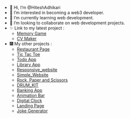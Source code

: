 - 👋 Hi, I’m @HiteshAdhikari
- 👀 I’m interested in becoming a web3 developer.
- 🌱 I’m currently learning web development.
- 💞️ I’m looking to collaborate on web development projects.
- ✨ Link to my latest project :
   - [Memory Game](memory-game-beta-lac.vercel.app/)
   - [CV Maker](cv-application-maker.vercel.app)
- 🎆 My other projects :
  - [Restaurant Page](https://hiteshadhikari.github.io/Restaurant_Page/)
  - [Tic Tac Toe](https://hiteshadhikari.github.io/Tic_Tac_Toe/)
  - [Todo App](https://hiteshadhikari.github.io/Todo_List/)
  - [Library App](https://hiteshadhikari.github.io/Library_App/)
  - [Responsive_website](https://hiteshadhikari.github.io/Responsive_Site/)
  - [Simple_Website](https://hiteshadhikari.github.io/Simple_Website/)
  - [Rock, Paper and Scissors](https://hiteshadhikari.github.io/Rock-Paper-and-Scissor-Game/)
  - [DRUM_KIT](https://hiteshadhikari.github.io/DRUM_KIT/)
  - [Banking App](https://hiteshadhikari.github.io/Banking-App/)
  - [Animation Bar](https://hiteshadhikari.github.io/Animated-Bar/)
  - [Digital Clock](https://hiteshadhikari.github.io/Digital_Clock/)
  - [Landing Page](https://hiteshadhikari.github.io/Landing_Page/)
  - [Joke Generator](https://hiteshadhikari.github.io/Joke-Generator-/)
  
  
  
  
  

 


<!---
HiteshAdhikari/HiteshAdhikari is a ✨ special ✨ repository because its `README.md` (this file) appears on your GitHub profile.
You can click the Preview link to take a look at your changes.
--->
